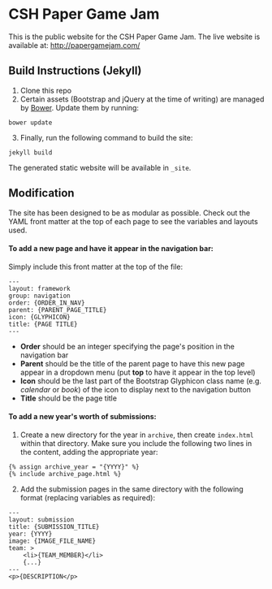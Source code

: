CSH Paper Game Jam
==================

This is the public website for the CSH Paper Game Jam. The live website is available at: http://papergamejam.com/

## Build Instructions (Jekyll)
1. Clone this repo
2. Certain assets (Bootstrap and jQuery at the time of writing) are managed by [Bower](http://bower.io/). Update them by running:
```
bower update
```
3. Finally, run the following command to build the site:
```
jekyll build
```

The generated static website will be available in `_site`.

## Modification
The site has been designed to be as modular as possible. Check out the YAML front matter at the top of each page to see the variables and layouts used.

#### To add a new page and have it appear in the navigation bar:
Simply include this front matter at the top of the file:
```
---
layout: framework
group: navigation
order: {ORDER_IN_NAV}
parent: {PARENT_PAGE_TITLE}
icon: {GLYPHICON}
title: {PAGE TITLE}
---
```

* **Order** should be an integer specifying the page's position in the navigation bar
* **Parent** should be the title of the parent page to have this new page appear in a dropdown menu (put **top** to have it appear in the top level)
* **Icon** should be the last part of the Bootstrap Glyphicon class name (e.g. _calendar_ or _book_) of the icon to display next to the navigation button
* **Title** should be the page title


#### To add a new year's worth of submissions:

1. Create a new directory for the year in `archive`, then create `index.html` within that directory. Make sure you include the following two lines in the content, adding the appropriate year:
```
{% assign archive_year = "{YYYY}" %}
{% include archive_page.html %}
```

2. Add the submission pages in the same directory with the following format (replacing variables as required):
```
---
layout: submission
title: {SUBMISSION_TITLE}
year: {YYYY}
image: {IMAGE_FILE_NAME}
team: >
    <li>{TEAM_MEMBER}</li>
    {...}
---
<p>{DESCRIPTION</p>
```